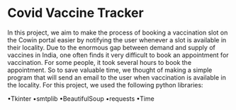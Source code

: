 # Covid Vaccine Tracker
In this project, we aim to make the process of booking a vaccination slot on the Cowin portal easier by notifying the user whenever a slot is available in their locality. Due to the enormous gap between demand and supply of vaccines in India, one often finds it very difficult to book an appointment for vaccination. For some people, it took several hours to book the appointment. So to save valuable time, we thought of making a simple program that will send an email to the user when vaccination is available in the locality. 
For this project, we used the following python libraries:

•Tkinter   •smtplib   •BeautifulSoup   •requests   •Time
